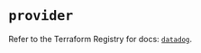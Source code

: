 # `provider`

Refer to the Terraform Registry for docs: [`datadog`](https://registry.terraform.io/providers/datadog/datadog/3.65.0/docs).
